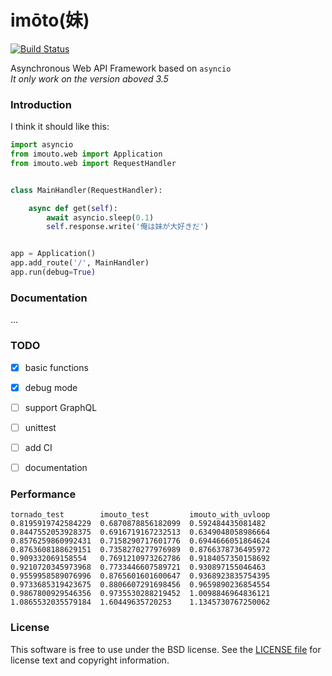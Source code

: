 # imōto(妹)
[![Build Status](https://travis-ci.org/Hanaasagi/imouto.svg?branch=master)](https://travis-ci.org/Hanaasagi/imouto)

Asynchronous Web API Framework based on `asyncio`  
*It only work on the version aboved 3.5*

### Introduction
I think it should like this:

```Python
import asyncio
from imouto.web import Application
from imouto.web import RequestHandler


class MainHandler(RequestHandler):

    async def get(self):
        await asyncio.sleep(0.1)
        self.response.write('俺は妹が大好きだ')


app = Application()
app.add_route('/', MainHandler)
app.run(debug=True)
```


### Documentation

...

### TODO

- [x] basic functions
- [x] debug mode
- [ ] support GraphQL
- [ ] unittest
- [ ] add CI
- [ ] documentation


### Performance

```
tornado_test        imouto_test         imouto_with_uvloop
0.8195919742584229  0.6870878856182099  0.592484435081482
0.8447552053928375  0.6916719167232513  0.6349048058986664
0.8576259860992431  0.7158290717601776  0.6944666051864624
0.8763608188629151  0.7358270277976989  0.8766378736495972
0.909332069158554   0.7691210973262786  0.9184057350158692
0.9210720345973968  0.7733446607589721  0.930897155046463
0.9559958589076996  0.8765601601600647  0.9368923835754395
0.9733685319423675  0.8806607291698456  0.9659890236854554
0.9867800929546356  0.9735530288219452  1.0098846964836121
1.0865532035579184  1.60449635720253    1.1345730767250062
```

### License

This software is free to use under the BSD license. See the [LICENSE file](https://github.com/Hanaasagi/imouto/blob/master/LICENSE) for license text and copyright information.
